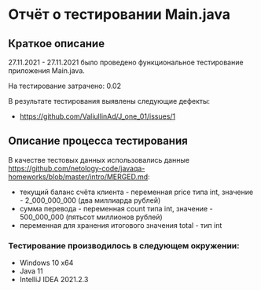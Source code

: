 # Отчёт о тестировании Main.java

## Краткое описание

27.11.2021 - 27.11.2021 было проведено функциональное тестирование приложения Main.java.

На тестирование затрачено: 0.02

В результате тестирования выявлены следующие дефекты:

* https://github.com/ValiullinAd/J_one_01/issues/1

## Описание процесса тестирования

В качестве тестовых данных использовались данные https://github.com/netology-code/javaqa-homeworks/blob/master/intro/MERGED.md:
* текущий баланс счёта клиента - переменная price типа int, значение - 2_000_000_000 (два миллиарда рублей)
* сумма перевода - переменная count типа int, значение - 500_000_000 (пятьсот миллионов рублей)
* переменная для хранения итогового значения total - тип int

### Тестирование производилось в следующем окружении:
* Windows 10 x64
* Java 11
* IntelliJ IDEA 2021.2.3

